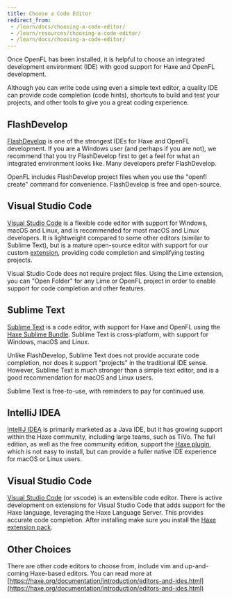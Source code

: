 ```yaml
---
title: Choose a Code Editor
redirect_from:
 - /learn/docs/choosing-a-code-editor/
 - /learn/resources/choosing-a-code-editor/
 - /learn/docs/choosing-a-code-editor/
---
```


Once OpenFL has been installed, it is helpful to choose an integrated development environment (IDE) with good support for Haxe and OpenFL development.

Although you can write code using even a simple text editor, a quality IDE can provide code completion (code hints), shortcuts to build and test your projects, and other tools to give you a great coding experience.

## FlashDevelop

[FlashDevelop](http://www.flashdevelop.org) is one of the strongest IDEs for Haxe and OpenFL development. If you are a Windows user (and perhaps if you are not), we recommend that you try FlashDevelop first to get a feel for what an integrated environment looks like. Many developers prefer FlashDevelop.

OpenFL includes FlashDevelop project files when you use the "openfl create" command for convenience. FlashDevelop is free and open-source.

## Visual Studio Code

[Visual Studio Code](https://code.visualstudio.com) is a flexible code editor with support for Windows, macOS and Linux, and is recommended for most macOS and Linux developers. It is lightweight compared to some other editors (similar to Sublime Text), but is a mature open-source editor with support for our custom [extension](https://marketplace.visualstudio.com/items?itemName=openfl.lime-vscode-extension), providing code completion and simplifying testing projects.

Visual Studio Code does not require project files. Using the Lime extension, you can "Open Folder" for any Lime or OpenFL project in order to enable support for code completion and other features.

## Sublime Text

[Sublime Text](https://www.sublimetext.com) is a code editor, with support for Haxe and OpenFL using the [Haxe Sublime Bundle](https://github.com/clemos/haxe-sublime-bundle). Sublime Text is cross-platform, with support for Windows, macOS and Linux.

Unlike FlashDevelop, Sublime Text does not provide accurate code completion, nor does it support "projects" in the traditional IDE sense. However, Sublime Text is much stronger than a simple text editor, and is a good recommendation for macOS and Linux users.

Sublime Text is free-to-use, with reminders to pay for continued use.

## IntelliJ IDEA

[IntelliJ IDEA](https://www.jetbrains.com/idea/) is primarily marketed as a Java IDE, but it has growing support within the Haxe community, including large teams, such as TiVo. The full edition, as well as the free community edition, support the [Haxe plugin](https://plugins.jetbrains.com/plugin/6873?pr=idea), which is not easy to install, but can provide a fuller native IDE experience for macOS or Linux users.

## Visual Studio Code

[Visual Studio Code](https://code.visualstudio.com/) (or vscode) is an extensible code editor. There is active development on extensions for Visual Studio Code that adds support for the Haxe language, leveraging the Haxe Language Server. This provides accurate code completion. After installing make sure you install the [Haxe extension pack](https://marketplace.visualstudio.com/items?itemName=vshaxe.haxe-extension-pack). 

## Other Choices

There are other code editors to choose from, include vim and up-and-coming Haxe-based editors. You can read more at [https://haxe.org/documentation/introduction/editors-and-ides.html](https://haxe.org/documentation/introduction/editors-and-ides.html)
